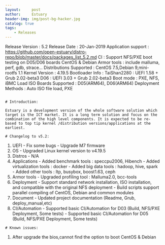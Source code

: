 ```yaml
---
layout:     post
author:     Estuary
header-img: img/post-bg-hacker.jpg
catalog: true
tags:
    - Releases
---
```

Release Version         : 5.2
Release Date            : 20-Jan-2019
Application support     : https://github.com/open-estuary/distro-repo/blob/master/docs/packages_list_5.2.md
   CI                   : Support NFS/PXE boot testing on D05/D06 boards CentOS & Debian
   Armor tools          : include malluma, perf, gdb, strace... 
Distributions Supported : CentOS 7.5,Debian 9,mini-rootfs 1.1
Kernel Version          : 4.19.5
Bootloader Info         : 
   TaiShan2280          : UEFI 1.58 + Grub 2.02-beta3
   D06                  : UEFI 3.03 + Grub 2.02-beta3
Boot mode               : PXE, NFS, iBMC Load ISO
Boards Supported        : D05(ARM64), D06(ARM64)
Deployment Methods      : Auto ISO file load, PXE
```

# Introduction:

Estuary is a development version of the whole software solution which target is the ICT market. It is a long term solution and focus on the combination of the high level components. It is expected to be re-based to top tip kernel /distribution versions/applications at the earliest.

# Changelog to v5.2:

```
1. UEFI
       - Fix some bugs
       - Upgrade M7 firmware
2. OS
       - Upgraded Linux kernel version to v4.19.5
3. Distros
       - N/A
4. Applications
       - Added benchmark tools : speccpu2006, Hibench
       - Added virtualization tools : docker
       - Added big data tools : hadoop, hive, spark
       - Added other tools : ltp, busybox, boost1.63, ceph
5. Armor tools
       - Upgraded profiling tool : Malluma2.0, bcc-tools
6. Deployment
       - Support standard network installation, ISO installation, and compatible with the original NFS deployment
       - Build scripts support parallel compiling of CentOS, Debian and common modules
7. Document
       - Updated project documentation (Readme, Grub, deploy_manual,etc)
8. CI/Automation
       - Supported basic CI/Automation for D03 (Build, NFS/PXE Deployment, Some tests)
       - Supported basic CI/Automation for D05 (Build, NFS/PXE Deployment, Some tests)
```
# Known issues:

```
1. After upgrade the bios,cannot find the option to boot CentOS & Debian
```
